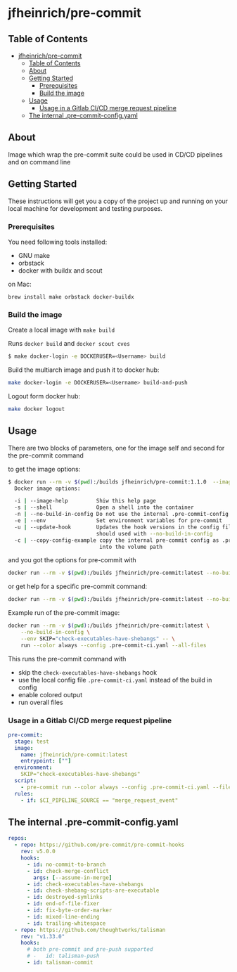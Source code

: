 # jfheinrich/pre-commit

## Table of Contents

- [jfheinrich/pre-commit](#jfheinrichpre-commit)
  - [Table of Contents](#table-of-contents)
  - [About](#about)
  - [Getting Started](#getting-started)
    - [Prerequisites](#prerequisites)
    - [Build the image](#build-the-image)
  - [Usage](#usage)
    - [Usage in a Gitlab CI/CD merge request pipeline](#usage-in-a-gitlab-cicd-merge-request-pipeline)
  - [The internal .pre-commit-config.yaml](#the-internal-pre-commit-configyaml)

## About

Image which wrap the pre-commit suite could be used in CD/CD pipelines and on command line

## Getting Started

These instructions will get you a copy of the project up and running on your local machine for development and testing purposes.

### Prerequisites

You need following tools installed:

- GNU make
- orbstack
- docker with buildx and scout

on Mac:

```
brew install make orbstack docker-buildx
```

### Build the image

Create a local image with `make build`

Runs `docker build` and `docker scout cves`

```bash
$ make docker-login -e DOCKERUSER=<Username> build
```

Build the multiarch image and push it to docker hub:

```bash
make docker-login -e DOCKERUSER=<Username> build-and-push
```

Logout form docker hub:

```bash
make docker logout
```

## Usage

There are two blocks of parameters, one for the image self and second for the pre-commit command

to get the image options:

```bash
$ docker run --rm -v $(pwd):/builds jfheinrich/pre-commit:1.1.0  --image-help
  Docker image options:

  -i | --image-help         Shiw this help page
  -s | --shell              Open a shell into the container
  -n | --no-build-in-config Do not use the internal .pre-commit-config.yaml
  -e | --env                Set environment variables for pre-commit
  -u | --update-hook        Updates the hook versions in the config file,
                            should used with --no-build-in-config
  -c | --copy-config-example copy the internal pre-commit config as .pre-commit-config-example.yaml
                             into the volume path

```

and you got the options for pre-commit with

```bash
docker run --rm -v $(pwd):/builds jfheinrich/pre-commit:latest --no-build-in-config --help
```

or get help for a specific pre-commit command:

```bash
docker run --rm -v $(pwd):/builds jfheinrich/pre-commit:latest --no-build-in-config -- help [pre-commit command]
```

Example run of the pre-commit image:

```bash
docker run --rm -v $(pwd):/builds jfheinrich/pre-commit:latest \
    --no-build-in-config \
    --env SKIP="check-executables-have-shebangs" -- \
    run --color always --config .pre-commit-ci.yaml --all-files
```

This runs the pre-commit command with
- skip the `check-executables-have-shebangs` hook
- use the local config file `.pre-commit-ci.yaml` instead of the build in config
- enable colored output
- run overall files

### Usage in a Gitlab CI/CD merge request pipeline

```yaml
pre-commit:
  stage: test
  image:
    name: jfheinrich/pre-commit:latest
    entrypoint: [""]
  environment:
    SKIP="check-executables-have-shebangs"
  script:
    - pre-commit run --color always --config .pre-commit-ci.yaml --files $(git diff-tree --name-only --no-commit-id $CI_MERGE_REQUEST_TARGET_BRANCH_SHA)
  rules:
    - if: $CI_PIPELINE_SOURCE == "merge_request_event"
```

## The internal .pre-commit-config.yaml

```yaml
repos:
  - repo: https://github.com/pre-commit/pre-commit-hooks
    rev: v5.0.0
    hooks:
      - id: no-commit-to-branch
      - id: check-merge-conflict
        args: [--assume-in-merge]
      - id: check-executables-have-shebangs
      - id: check-shebang-scripts-are-executable
      - id: destroyed-symlinks
      - id: end-of-file-fixer
      - id: fix-byte-order-marker
      - id: mixed-line-ending
      - id: trailing-whitespace
  - repo: https://github.com/thoughtworks/talisman
    rev: "v1.33.0"
    hooks:
      # both pre-commit and pre-push supported
      # -   id: talisman-push
      - id: talisman-commit

```
